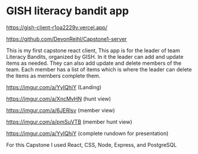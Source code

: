# GISH literacy bandit app

https://gish-client-r1oa2229v.vercel.app/

https://github.com/DevonReihl/Capstone1-server

This is my first capstone react client, 
This app is for the leader of team Literacy Bandits, organized by GISH. 
In it the leader can add and update items as needed. They can also add update and delete 
members of the team. Each member has a list of items which is where the leader can delete 
the items as members complete them.

https://imgur.com/a/YyIQhiY (Landing)

https://imgur.com/a/XncMvHN (hunt view)

https://imgur.com/a/6JERlsv (member view)

https://imgur.com/a/pmSuVTB (member hunt view)


https://imgur.com/a/YyIQhiY (complete rundown for presentation)

For this Capstone I used React, CSS, Node, Express, and PostgreSQL
